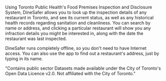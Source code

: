 Using Toronto Public Health's Food Premises Inspection and Disclosure System, DineSafer allows you to look up the inspection details of any restaurant in Toronto, and see its current status, as well as any historical health records regarding sanitation and cleanliness. You can search by name or address, and clicking a particular restaurant will show you any infraction details you might be interested in, along with the date the restaurant was last inspected. 

DineSafer runs completely offline, so you don't need to have Internet access. You can also use the app to find out a restaurant's address, just by typing in its name. 

"Contains public sector Datasets made available under the City of Toronto's Open Data Licence v2.0. Not affiliated with the City of Toronto."